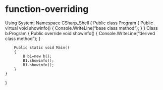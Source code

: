 # function-overriding
Using System;
Namespace CSharp_Shell
{
    Public class Program 
    {
	Public virtual void showinfo()
	{
		Console.WriteLine(“base class method”);
	}
    }
    Class b:Program
    {
	Public override void showinfo()
	{
		Console.WriteLine(“derived class method”);
	}

        Public static void Main()
        {
			B b1=new b();
			B1.showinfo();
			B1.showinfo();
        }
    }
}











